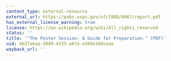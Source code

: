 ```yaml
---
content_type: external-resource
external_url: https://pubs.usgs.gov/of/1988/0667/report.pdf
has_external_license_warning: true
license: https://en.wikipedia.org/wiki/All_rights_reserved
status: ''
title: '"The Poster Session: A Guide for Preparation." (PDF)'
uid: 4b2faeaa-3849-4335-a67a-a369e180ceaa
wayback_url: ''
---
```

